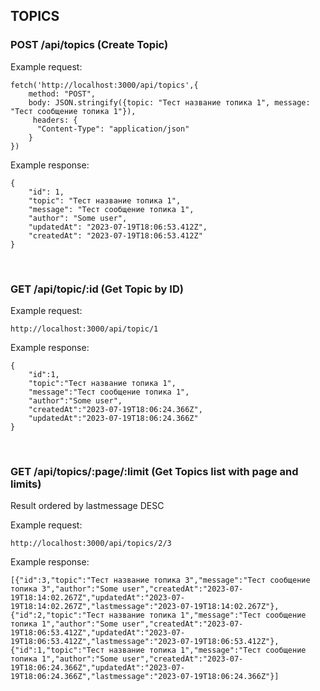 ## TOPICS
### POST /api/topics (Create Topic)
Example request:
```
fetch('http://localhost:3000/api/topics',{
	method: "POST",
	body: JSON.stringify({topic: "Тест название топика 1", message: "Тест сообщение топика 1"}),
	 headers: {
      "Content-Type": "application/json"
    }
})
```
Example response:

```
{
    "id": 1,
    "topic": "Тест название топика 1",
    "message": "Тест сообщение топика 1",
    "author": "Some user",
    "updatedAt": "2023-07-19T18:06:53.412Z",
    "createdAt": "2023-07-19T18:06:53.412Z"
}
```
<br>

### GET /api/topic/:id (Get Topic by ID)

Example request:
```
http://localhost:3000/api/topic/1
```
Example response:

```
{
    "id":1,
    "topic":"Тест название топика 1",
    "message":"Тест сообщение топика 1",
    "author":"Some user",
    "createdAt":"2023-07-19T18:06:24.366Z",
    "updatedAt":"2023-07-19T18:06:24.366Z"
}

```
</br>

### GET /api/topics/:page/:limit (Get Topics list with page and limits)

Result ordered by lastmessage DESC

Example request:
```
http://localhost:3000/api/topics/2/3
```
Example response:

```
[{"id":3,"topic":"Тест название топика 3","message":"Тест сообщение топика 3","author":"Some user","createdAt":"2023-07-19T18:14:02.267Z","updatedAt":"2023-07-19T18:14:02.267Z","lastmessage":"2023-07-19T18:14:02.267Z"},{"id":2,"topic":"Тест название топика 1","message":"Тест сообщение топика 1","author":"Some user","createdAt":"2023-07-19T18:06:53.412Z","updatedAt":"2023-07-19T18:06:53.412Z","lastmessage":"2023-07-19T18:06:53.412Z"},{"id":1,"topic":"Тест название топика 1","message":"Тест сообщение топика 1","author":"Some user","createdAt":"2023-07-19T18:06:24.366Z","updatedAt":"2023-07-19T18:06:24.366Z","lastmessage":"2023-07-19T18:06:24.366Z"}]

```

